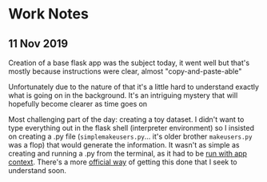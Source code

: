 # Work Notes

## 11 Nov 2019
Creation of a base flask app was the subject today, it went well but that's mostly
because instructions were clear, almost "copy-and-paste-able"

Unfortunately due to the nature of that it's a little hard to understand exactly what
is going on in the background. It's an intriguing mystery that will hopefully become
clearer as time goes on

Most challenging part of the day: creating a toy dataset. I didn't want to type
everything out in the flask shell (interpreter environment) so I insisted on creating
a .py file (`simplemakeusers.py`... it's older brother `makeusers.py` was a flop)
that would generate the information. It wasn't as simple as creating and running a .py 
from the terminal, as it had to be [run with app context](https://stackoverflow.com/questions/46540664/no-application-found-either-work-inside-a-view-function-or-push-an-application/46541219#46541219). 
There's a more [official way](https://flask.palletsprojects.com/en/1.1.x/cli/#custom-commands) of getting this done that I seek to understand soon.
